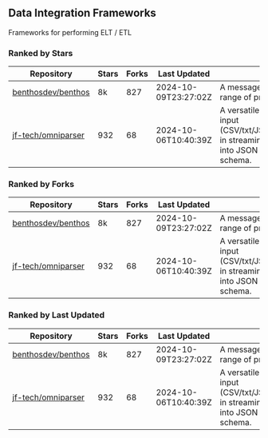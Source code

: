 ## Data Integration Frameworks

Frameworks for performing ELT / ETL

### Ranked by Stars

| Repository | Stars | Forks | Last Updated | Description | 
|------------|-------|-------|--------------|-------------|
| [benthosdev/benthos](https://github.com/benthosdev/benthos) | 8k | 827 | 2024-10-09T23:27:02Z |  A message streaming bridge between a range of protocols. |
| [jf-tech/omniparser](https://github.com/jf-tech/omniparser) | 932 | 68 | 2024-10-06T10:40:39Z |  A versatile ETL library that parses text input (CSV/txt/JSON/XML/EDI/X12/EDIFACT/etc) in streaming fashion and transforms data into JSON output using data-driven schema. |

### Ranked by Forks

| Repository | Stars | Forks | Last Updated | Description | 
|------------|-------|-------|--------------|-------------|
| [benthosdev/benthos](https://github.com/benthosdev/benthos) | 8k | 827 | 2024-10-09T23:27:02Z |  A message streaming bridge between a range of protocols. |
| [jf-tech/omniparser](https://github.com/jf-tech/omniparser) | 932 | 68 | 2024-10-06T10:40:39Z |  A versatile ETL library that parses text input (CSV/txt/JSON/XML/EDI/X12/EDIFACT/etc) in streaming fashion and transforms data into JSON output using data-driven schema. |

### Ranked by Last Updated

| Repository | Stars | Forks | Last Updated | Description | 
|------------|-------|-------|--------------|-------------|
| [benthosdev/benthos](https://github.com/benthosdev/benthos) | 8k | 827 | 2024-10-09T23:27:02Z |  A message streaming bridge between a range of protocols. |
| [jf-tech/omniparser](https://github.com/jf-tech/omniparser) | 932 | 68 | 2024-10-06T10:40:39Z |  A versatile ETL library that parses text input (CSV/txt/JSON/XML/EDI/X12/EDIFACT/etc) in streaming fashion and transforms data into JSON output using data-driven schema. |

